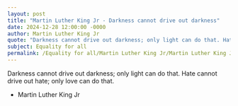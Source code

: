 ```yaml
---
layout: post
title: "Martin Luther King Jr - Darkness cannot drive out darkness"
date: 2024-12-28 12:00:00 -0000
author: Martin Luther King Jr
quote: "Darkness cannot drive out darkness; only light can do that. Hate cannot drive out hate; only love can do that."
subject: Equality for all
permalink: /Equality for all/Martin Luther King Jr/Martin Luther King Jr - Darkness cannot drive out darkness
---
```


Darkness cannot drive out darkness; only light can do that. Hate cannot drive out hate; only love can do that.

- Martin Luther King Jr
